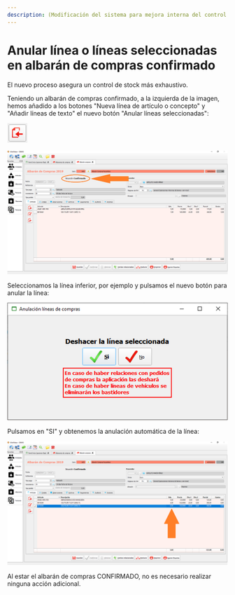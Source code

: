 ```yaml
---
description: (Modificación del sistema para mejora interna del control de stock)
---
```


# Anular línea o líneas seleccionadas en albarán de compras confirmado

El nuevo proceso asegura un control de stock más exhaustivo.

Teniendo un albarán de compras confirmado, a la izquierda de la imagen, hemos añadido a los botones "Nueva línea de artículo o concepto" y "Añadir líneas de texto" el nuevo botón "Anular líneas seleccionadas":

![Anular líneas seleccionadas](<../../.gitbook/assets/image (329).png>)

![](<../../.gitbook/assets/image (327).png>)

Seleccionamos la línea inferior, por ejemplo y pulsamos el nuevo botón para anular la línea:

![](<../../.gitbook/assets/image (330).png>)

Pulsamos en "SI" y obtenemos la anulación automática de la línea:

![](<../../.gitbook/assets/image (331).png>)

Al estar el albarán de compras CONFIRMADO, no es necesario realizar ninguna acción adicional.

